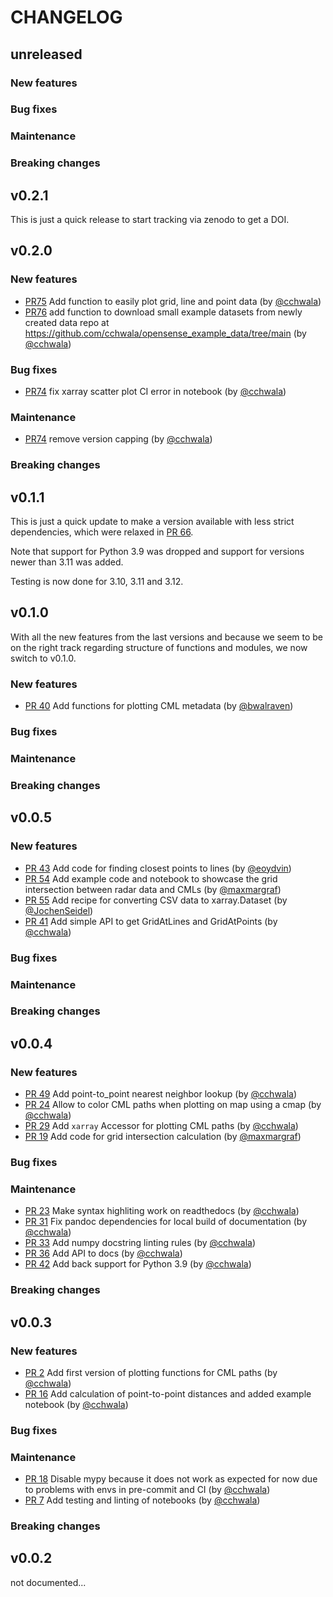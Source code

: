 # CHANGELOG

## unreleased

### New features

### Bug fixes

### Maintenance

### Breaking changes

## v0.2.1

This is just a quick release to start tracking via zenodo to get a DOI.

## v0.2.0

### New features

- [PR75](https://github.com/OpenSenseAction/poligrain/pull/75) Add function to
  easily plot grid, line and point data (by
  [@cchwala](https://github.com/cchwala))
- [PR76](https://github.com/OpenSenseAction/poligrain/pull/76) add function to
  download small example datasets from newly created data repo at
  https://github.com/cchwala/opensense_example_data/tree/main (by
  [@cchwala](https://github.com/cchwala))

### Bug fixes

- [PR74](https://github.com/OpenSenseAction/poligrain/pull/74) fix xarray
  scatter plot CI error in notebook (by [@cchwala](https://github.com/cchwala))

### Maintenance

- [PR74](https://github.com/OpenSenseAction/poligrain/pull/74) remove version
  capping (by [@cchwala](https://github.com/cchwala))

### Breaking changes

## v0.1.1

This is just a quick update to make a version available with less strict
dependencies, which were relaxed in
[PR 66](https://github.com/OpenSenseAction/poligrain/pull/66).

Note that support for Python 3.9 was dropped and support for versions newer than
3.11 was added.

Testing is now done for 3.10, 3.11 and 3.12.

## v0.1.0

With all the new features from the last versions and because we seem to be on
the right track regarding structure of functions and modules, we now switch to
v0.1.0.

### New features

- [PR 40](https://github.com/OpenSenseAction/poligrain/pull/40) Add functions
  for plotting CML metadata (by [@bwalraven](https://github.com/bwalraven))

### Bug fixes

### Maintenance

### Breaking changes

## v0.0.5

### New features

- [PR 43](https://github.com/OpenSenseAction/poligrain/pull/43) Add code for
  finding closest points to lines (by [@eoydvin](https://github.com/eoydvin))
- [PR 54](https://github.com/OpenSenseAction/poligrain/pull/54) Add example code
  and notebook to showcase the grid intersection between radar data and CMLs (by
  [@maxmargraf](https://github.com/maxmargraf))
- [PR 55](https://github.com/OpenSenseAction/poligrain/pull/55) Add recipe for
  converting CSV data to xarray.Dataset (by
  [@JochenSeidel](https://github.com/jochenseidel))
- [PR 41](https://github.com/OpenSenseAction/poligrain/pull/41) Add simple API
  to get GridAtLines and GridAtPoints (by
  [@cchwala](https://github.com/cchwala))

### Bug fixes

### Maintenance

### Breaking changes

## v0.0.4

### New features

- [PR 49](https://github.com/OpenSenseAction/poligrain/pull/49) Add
  point-to_point nearest neighbor lookup (by
  [@cchwala](https://github.com/cchwala))
- [PR 24](https://github.com/OpenSenseAction/poligrain/pull/24) Allow to color
  CML paths when plotting on map using a cmap (by
  [@cchwala](https://github.com/cchwala))
- [PR 29](https://github.com/OpenSenseAction/poligrain/pull/29) Add `xarray`
  Accessor for plotting CML paths (by [@cchwala](https://github.com/cchwala))
- [PR 19](https://github.com/OpenSenseAction/poligrain/pull/19) Add code for
  grid intersection calculation (by
  [@maxmargraf](https://github.com/maxmargraf))

### Bug fixes

### Maintenance

- [PR 23](https://github.com/OpenSenseAction/poligrain/pull/23) Make syntax
  highliting work on readthedocs (by [@cchwala](https://github.com/cchwala))
- [PR 31](https://github.com/OpenSenseAction/poligrain/pull/31) Fix pandoc
  dependencies for local build of documentation (by
  [@cchwala](https://github.com/cchwala))
- [PR 33](https://github.com/OpenSenseAction/poligrain/pull/33) Add numpy
  docstring linting rules (by [@cchwala](https://github.com/cchwala))
- [PR 36](https://github.com/OpenSenseAction/poligrain/pull/36) Add API to docs
  (by [@cchwala](https://github.com/cchwala))
- [PR 42](https://github.com/OpenSenseAction/poligrain/pull/42) Add back support
  for Python 3.9 (by [@cchwala](https://github.com/cchwala))

### Breaking changes

## v0.0.3

### New features

- [PR 2](https://github.com/OpenSenseAction/poligrain/pull/2) Add first version
  of plotting functions for CML paths (by
  [@cchwala](https://github.com/cchwala))
- [PR 16](https://github.com/OpenSenseAction/poligrain/pull/16) Add calculation
  of point-to-point distances and added example notebook (by
  [@cchwala](https://github.com/cchwala))

### Bug fixes

### Maintenance

- [PR 18](https://github.com/OpenSenseAction/poligrain/pull/18) Disable mypy
  because it does not work as expected for now due to problems with envs in
  pre-commit and CI (by [@cchwala](https://github.com/cchwala))
- [PR 7](https://github.com/OpenSenseAction/poligrain/pull/7) Add testing and
  linting of notebooks (by [@cchwala](https://github.com/cchwala))

### Breaking changes

## v0.0.2

not documented...
